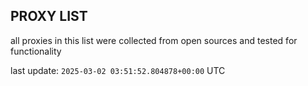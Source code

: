 ## PROXY LIST

all proxies in this list were collected from open sources and tested for functionality

last update: `2025-03-02 03:51:52.804878+00:00` UTC